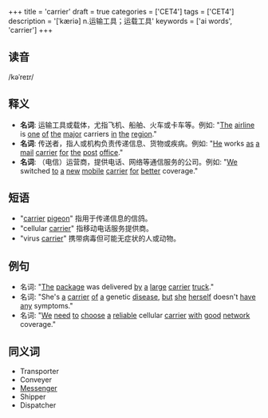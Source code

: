 +++
title = 'carrier'
draft = true
categories = ['CET4']
tags = ['CET4']
description = '[ˈkæriə] n.运输工具；运载工具'
keywords = ['ai words', 'carrier']
+++

## 读音
/kəˈreɪr/

## 释义
- **名词**: 运输工具或载体，尤指飞机、船舶、火车或卡车等。例如: "[The](/post/the/) [airline](/post/airline/) is [one](/post/one/) [of](/post/of/) [the](/post/the/) [major](/post/major/) carriers [in](/post/in/) [the](/post/the/) [region](/post/region/)."
- **名词**: 传送者，指人或机构负责传递信息、货物或疾病。例如: "[He](/post/he/) works [as](/post/as/) [a](/post/a/) [mail](/post/mail/) [carrier](/post/carrier/) [for](/post/for/) [the](/post/the/) [post](/post/post/) [office](/post/office/)."
- **名词**: （电信）运营商，提供电话、网络等通信服务的公司。例如: "[We](/post/we/) switched [to](/post/to/) [a](/post/a/) [new](/post/new/) [mobile](/post/mobile/) [carrier](/post/carrier/) [for](/post/for/) [better](/post/better/) coverage."

## 短语
- "[carrier](/post/carrier/) [pigeon](/post/pigeon/)" 指用于传递信息的信鸽。
- "cellular [carrier](/post/carrier/)" 指移动电话服务提供商。
- "virus [carrier](/post/carrier/)" 携带病毒但可能无症状的人或动物。

## 例句
- 名词: "[The](/post/the/) [package](/post/package/) was delivered [by](/post/by/) [a](/post/a/) [large](/post/large/) [carrier](/post/carrier/) [truck](/post/truck/)."
- 名词: "She's [a](/post/a/) [carrier](/post/carrier/) [of](/post/of/) [a](/post/a/) genetic [disease](/post/disease/), [but](/post/but/) [she](/post/she/) [herself](/post/herself/) doesn't [have](/post/have/) [any](/post/any/) symptoms."
- 名词: "[We](/post/we/) [need](/post/need/) [to](/post/to/) [choose](/post/choose/) [a](/post/a/) [reliable](/post/reliable/) cellular [carrier](/post/carrier/) [with](/post/with/) [good](/post/good/) [network](/post/network/) coverage."

## 同义词
- Transporter
- Conveyer
- [Messenger](/post/messenger/)
- Shipper
- Dispatcher
